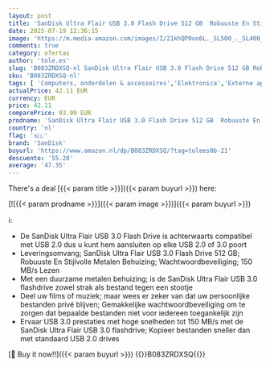 ```yaml
---
layout: post
title: 'SanDisk Ultra Flair USB 3.0 Flash Drive 512 GB  Robuuste En Stijlvolle Metalen Behuizing  Wachtwoordbeveiliging  150 MB/s Lezen  Zwart'
date: 2025-07-19 12:36:15
image: 'https://m.media-amazon.com/images/I/21khQP0oo6L._SL500_._SL400_.jpg'
comments: true
category: ofertas
author: 'tole.es'
slug: 'B083ZRDXSQ-nl SanDisk Ultra Flair USB 3.0 Flash Drive 512 GB Robuuste En...'
sku: 'B083ZRDXSQ-nl'
tags: [ 'Computers, onderdelen & accessoires','Elektronica','Externe apparaten & dataopslag','Gegevensopslag','USB-flashstations','sandisk','🇳🇱', ]
actualPrice: 42.11 EUR
currency: EUR
price: 42.11
comparePrice: 93.99 EUR
prodname: 'SanDisk Ultra Flair USB 3.0 Flash Drive 512 GB  Robuuste En Stijlvolle Metalen Behuizing  Wachtwoordbeveiliging  150 MB/s Lezen  Zwart'
country: 'nl'
flag: '🇳🇱'
brand: 'SanDisk'
buyurl: 'https://www.amazon.nl/dp/B083ZRDXSQ/?tag=tolees0b-21'
descuento: '55.20'
average: '47.35'
---
```


There's a deal [{{< param title >}}]({{< param buyurl >}})  here:

[![{{< param prodname >}}]({{< param image >}})]({{< param buyurl >}})

ℹ️:

- De SanDisk Ultra Flair USB 3.0 Flash Drive is achterwaarts compatibel met USB 2.0 dus u kunt hem aansluiten op elke USB 2.0 of 3.0 poort
- Leveringsomvang; SanDisk Ultra Flair USB 3.0 Flash Drive 512 GB; Robuuste En Stijlvolle Metalen Behuizing; Wachtwoordbeveiliging; 150 MB/s Lezen
- Met een duurzame metalen behuizing; is de SanDisk Ultra Flair USB 3.0 flashdrive zowel strak als bestand tegen een stootje
- Deel uw films of muziek; maar wees er zeker van dat uw persoonlijke bestanden privé blijven; Gemakkelijke wachtwoordbeveiliging om te zorgen dat bepaalde bestanden niet voor iedereen toegankelijk zijn
- Ervaar USB 3.0 prestaties met hoge snelheden tot 150 MB/s met de SanDisk Ultra Flair USB 3.0 flashdrive; Kopieer bestanden sneller dan met standaard USB 2.0 drives

[🛒 Buy it now!!]({{< param buyurl >}})
{{<world>}}B083ZRDXSQ{{</world>}}
